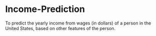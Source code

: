 # Income-Prediction
To predict the yearly income from wages (in dollars) of a person in the United States, based on other features of the person.

